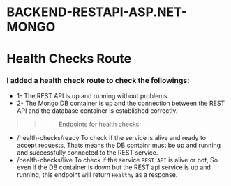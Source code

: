 # BACKEND-RESTAPI-ASP.NET-MONGO

# Health Checks Route 
### I added a health check route to check the followings:
- 1- The REST API is up and running without problems.
- 2- The Mongo DB container is up and the connection between the REST API and the database container is established correctly.
>>> Endpoints for health checks:
* /health-checks/ready
To check if the service is alive and ready to accept requests, Thats means the DB containr must be up and running and successfully connected to the REST service.
* /health-checks/live
To check if the service `REST API` is alive or not, So even if the DB container is down but the REST api service is up and running, this endpoint will return `Healthy` as a response.